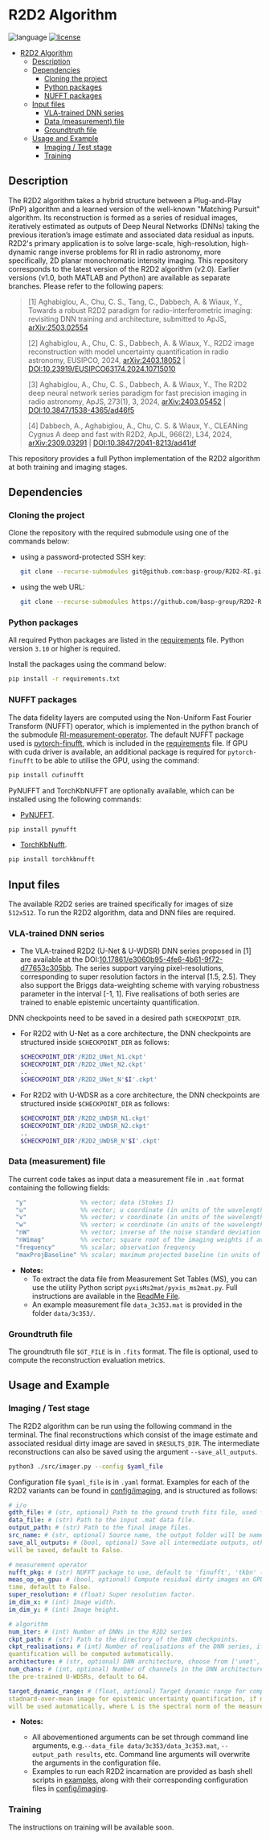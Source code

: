# R2D2 Algorithm

![language](https://img.shields.io/badge/language-python-orange.svg)
[![license](https://img.shields.io/badge/license-GPL--3.0-brightgreen.svg)](LICENSE)

- [R2D2 Algorithm](#r2d2-algorithm)
  - [Description](#description)
  - [Dependencies](#dependencies)
    - [Cloning the project](#cloning-the-project)
    - [Python packages](#python-packages)
    - [NUFFT packages](#nufft-packages)
  - [Input files](#input-files)
    - [VLA-trained DNN series](#vla-trained-dnn-series)
    - [Data (measurement) file](#data-measurement-file)
    - [Groundtruth file](#groundtruth-file)
  - [Usage and Example](#usage-and-example)
    - [Imaging / Test stage](#imaging--test-stage)
    - [Training](#training)

## Description

The R2D2 algorithm takes a hybrid structure between a Plug-and-Play (PnP) algorithm and a learned version of the well-known "Matching Pursuit" algorithm. Its reconstruction is formed as a series of residual images, iteratively estimated as outputs of Deep Neural Networks (DNNs) taking the previous iteration’s image estimate and associated data residual as inputs. R2D2's primary application is to solve large-scale, high-resolution, high-dynamic range inverse problems for RI in radio astronomy, more specifically, 2D planar monochromatic intensity imaging. This repository corresponds to the latest version of the R2D2 algorithm (v2.0). Earlier versions (v1.0, both MATLAB and Python) are available as separate branches.
Please refer to the following papers:

<!-- [arXiv:2403.05452](https://arxiv.org/abs/2403.05452) -->
> [1] Aghabiglou, A., Chu, C. S., Tang, C., Dabbech, A. & Wiaux, Y., Towards a robust R2D2 paradigm for radio-interferometric imaging: revisiting DNN training and architecture, submitted to ApJS, [arXiv:2503.02554](https://arxiv.org/abs/2503.02554)
>
> [2] Aghabiglou, A., Chu, C. S., Dabbech, A. & Wiaux, Y., R2D2 image reconstruction with model uncertainty quantification in radio astronomy, EUSIPCO, 2024, [arXiv:2403.18052](https://arxiv.org/abs/2403.18052) | [DOI:10.23919/EUSIPCO63174.2024.10715010](https://doi.org/10.23919/EUSIPCO63174.2024.10715010)
>
> [3] Aghabiglou, A., Chu, C. S., Dabbech, A. & Wiaux, Y., The R2D2 deep neural network series paradigm for fast precision imaging in radio astronomy, ApJS, 273(1), 3, 2024, [arXiv:2403.05452](https://arxiv.org/abs/2403.05452) | [DOI:10.3847/1538-4365/ad46f5](https://doi.org/10.3847/1538-4365/ad46f5)
>
> [4] Dabbech, A., Aghabiglou, A., Chu, C. S. & Wiaux, Y., CLEANing Cygnus A deep and fast with R2D2, ApJL, 966(2), L34, 2024, [arXiv:2309.03291](https://arxiv.org/abs/2309.03291) | [DOI:10.3847/2041-8213/ad41df](https://doi.org/10.3847/2041-8213/ad41df)

This repository provides a full Python implementation of the R2D2 algorithm at both training and imaging stages.

## Dependencies

### Cloning the project

Clone the repository with the required submodule using one of the commands below:

- using a password-protected SSH key:

  ```bash
  git clone --recurse-submodules git@github.com:basp-group/R2D2-RI.git
  ```

- using the web URL:

  ```bash
  git clone --recurse-submodules https://github.com/basp-group/R2D2-RI.git
  ```

### Python packages

All required Python packages are listed in the [requirements](requirements.txt) file. Python version `3.10` or higher is required.

Install the packages using the command below:

```bash
pip install -r requirements.txt
```

### NUFFT packages

The data fidelity layers are computed using the Non-Uniform Fast Fourier Transform (NUFFT) operator, which is implemented in the python branch of the submodule [RI-measurement-operator](https://github.com/basp-group/RI-measurement-operator/tree/python). The default NUFFT package used is [pytorch-finufft](https://flatironinstitute.github.io/pytorch-finufft/), which is included in the [requirements](requirements.txt) file. If GPU with cuda driver is available, an additional package is required for `pytorch-finufft` to be able to utilise the GPU, using the command:

```bash
pip install cufinufft
```

PyNUFFT and TorchKbNUFFT are optionally available, which can be installed using the following commands:

- [PyNUFFT](https://pynufft.readthedocs.io/en/latest/).

```bash
pip install pynufft
```

- [TorchKbNufft](https://torchkbnufft.readthedocs.io/en/stable/).

```bash
pip install torchkbnufft
```

## Input files

The available R2D2 series are trained specifically for images of size `512x512`. To run the R2D2 algorithm, data and DNN files are required.

### VLA-trained DNN series

- The VLA-trained R2D2 (U-Net & U-WDSR) DNN series proposed in [1] are available at the DOI:[10.17861/e3060b95-4fe6-4b61-9f72-d77653c305bb](https://researchportal.hw.ac.uk/en/datasets/robust-r2d2-dnn-series-for-monochromatic-intensity-imaging-with-v). The series support varying pixel-resolutions, corresponding to super resolution factors in the interval [1.5, 2.5]. They also support the Briggs data-weighting scheme with varying robustness parameter in the interval [-1, 1]. Five realisations of both series are trained to enable epistemic uncertainty quantification.

DNN checkpoints need to be saved in a desired path `$CHECKPOINT_DIR`.

- For R2D2 with U-Net as a core architecture, the DNN checkpoints are structured inside `$CHECKPOINT_DIR` as follows:

  ```bash
  $CHECKPOINT_DIR'/R2D2_UNet_N1.ckpt'
  $CHECKPOINT_DIR'/R2D2_UNet_N2.ckpt'
  ..
  $CHECKPOINT_DIR'/R2D2_UNet_N'$I'.ckpt'
  ```

- For R2D2 with U-WDSR as a core architecture, the DNN checkpoints are structured inside `$CHECKPOINT_DIR` as follows:

  ```bash
  $CHECKPOINT_DIR'/R2D2_UWDSR_N1.ckpt'
  $CHECKPOINT_DIR'/R2D2_UWDSR_N2.ckpt'
  ..
  $CHECKPOINT_DIR'/R2D2_UWDSR_N'$I'.ckpt'
  ```


### Data (measurement) file

The current code takes as input data a measurement file in `.mat` format containing the following fields:

```matlab
  "y"               %% vector; data (Stokes I)
  "u"               %% vector; u coordinate (in units of the wavelength)
  "v"               %% vector; v coordinate (in units of the wavelength)
  "w"               %% vector; w coordinate (in units of the wavelength)
  "nW"              %% vector; inverse of the noise standard deviation
  "nWimag"          %% vector; square root of the imaging weights if available (Briggs or uniform), empty otherwise
  "frequency"       %% scalar; observation frequency
  "maxProjBaseline" %% scalar; maximum projected baseline (in units of the wavelength; formally  max(sqrt(u**2+v**2)))
```

- **Notes:**
  - To extract the data file from Measurement Set Tables (MS), you can use the utility Python script `pyxisMs2mat/pyxis_ms2mat.py`. Full instructions are available
  in the [ReadMe File](pyxisMs2mat/ReadMe.md).
  - An example measurement file `data_3c353.mat` is provided in the folder `data/3c353/`.

### Groundtruth file

The groundtruth file `$GT_FILE` is in `.fits` format. The file is optional, used to compute the reconstruction evaluation metrics.

## Usage and Example

### Imaging / Test stage

The R2D2 algorithm can be run using the following command in the terminal. The final reconstructions which consist of the image estimate and associated residual dirty image are saved 
in `$RESULTS_DIR`. The intermediate reconstructions can also be saved using the argument `--save_all_outputs`. 

```bash
python3 ./src/imager.py --config $yaml_file
```

Configuration file `$yaml_file` is in `.yaml` format. Examples for each of the R2D2 variants can be found in [config/imaging](config/imaging), and is structured as follows:

```yaml
# i/o
gdth_file: # (str, optional) Path to the ground truth fits file, used for computaiton of SNR and logSNR metric.
data_file: # (str) Path to the input .mat data file.
output_path: # (str) Path to the final image files.
src_name: # (str, optional) Source name, the output folder will be named as.
save_all_outputs: # (bool, optional) Save all intermediate outputs, otherwise only final iteration results
will be saved, default to False.

# measurement operator
nufft_pkg: # (str) NUFFT package to use, default to 'finufft', 'tkbn' (TorchKbNUFFT) and 'pynufft' are also available
meas_op_on_gpu: # (bool, optional) Compute residual dirty images on GPU to significantly accelerate overall imaging
time, default to False.
super_resolution: # (float) Super resolution factor.
im_dim_x: # (int) Image width.
im_dim_y: # (int) Image height.

# algorithm
num_iter: # (int) Number of DNNs in the R2D2 series
ckpt_path: # (str) Path to the directory of the DNN checkpoints.
ckpt_realisations: # (int) Number of realisations of the DNN series, if larger than 1, epistemic uncertainty
quantification will be computed automatically.
architecture: # (str, optional) DNN architecture, choose from ['unet', 'uwdsr'], default to 'unet'.
num_chans: # (int, optional) Number of channels in the DNN architecture, 32 for the pre-trained U-Nets and 64 for
the pre-trained U-WDSRs, default to 64.

target_dynamic_range: # (float, optional) Target dynamic range for computation of logSNR metric and
stadnard-over-mean image for epistemic uncertainty quantification, if not specified, the reciprocal of the heuristic 1/sqrt(2L)
will be used automatically, where L is the spectral norm of the measurement operator.
```

- **Notes:**

  - All abovementioned arguments can be set through command line arguments, e.g.`--data_file data/3c353/data_3c353.mat`, `--output_path results`, etc. Command line arguments will overwrite the arguments in the configuration file.
  - Examples to run each R2D2 incarnation are provided as bash shell scripts in [examples](examples), along with their corresponding configuration files in [config/imaging](config/imaging).

### Training

The instructions on training will be available soon.
